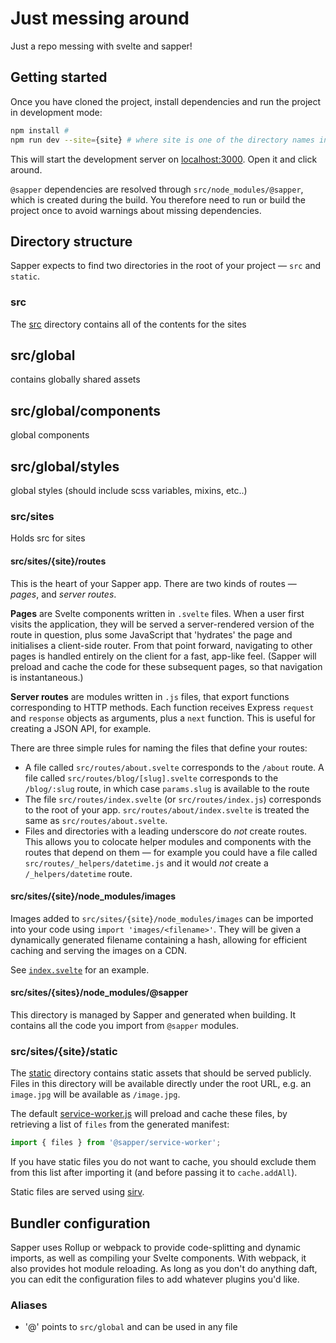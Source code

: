 # Just messing around

Just a repo messing with svelte and sapper!

## Getting started

Once you have cloned the project, install dependencies and run the project in development mode:

```bash
npm install #
npm run dev --site={site} # where site is one of the directory names inside src/sites
```

This will start the development server on [localhost:3000](http://localhost:3000). Open it and click around.

`@sapper` dependencies are resolved through `src/node_modules/@sapper`, which is created during the build. You therefore need to run or build the project once to avoid warnings about missing dependencies.

## Directory structure

Sapper expects to find two directories in the root of your project —  `src` and `static`.


### src

The [src](src) directory contains all of the contents for the sites

## src/global
contains globally shared assets

## src/global/components
global components

## src/global/styles
global styles (should include scss variables,  mixins, etc..)

### src/sites
Holds src for sites

#### src/sites/{site}/routes

This is the heart of your Sapper app. There are two kinds of routes — *pages*, and *server routes*.

**Pages** are Svelte components written in `.svelte` files. When a user first visits the application, they will be served a server-rendered version of the route in question, plus some JavaScript that 'hydrates' the page and initialises a client-side router. From that point forward, navigating to other pages is handled entirely on the client for a fast, app-like feel. (Sapper will preload and cache the code for these subsequent pages, so that navigation is instantaneous.)

**Server routes** are modules written in `.js` files, that export functions corresponding to HTTP methods. Each function receives Express `request` and `response` objects as arguments, plus a `next` function. This is useful for creating a JSON API, for example.

There are three simple rules for naming the files that define your routes:

* A file called `src/routes/about.svelte` corresponds to the `/about` route. A file called `src/routes/blog/[slug].svelte` corresponds to the `/blog/:slug` route, in which case `params.slug` is available to the route
* The file `src/routes/index.svelte` (or `src/routes/index.js`) corresponds to the root of your app. `src/routes/about/index.svelte` is treated the same as `src/routes/about.svelte`.
* Files and directories with a leading underscore do *not* create routes. This allows you to colocate helper modules and components with the routes that depend on them — for example you could have a file called `src/routes/_helpers/datetime.js` and it would *not* create a `/_helpers/datetime` route.


#### src/sites/{site}/node_modules/images

Images added to `src/sites/{site}/node_modules/images` can be imported into your code using `import 'images/<filename>'`. They will be given a dynamically generated filename containing a hash, allowing for efficient caching and serving the images on a CDN.

See [`index.svelte`](src/routes/index.svelte) for an example.


#### src/sites/{sites}/node_modules/@sapper

This directory is managed by Sapper and generated when building. It contains all the code you import from `@sapper` modules.


### src/sites/{site}/static

The [static](static) directory contains static assets that should be served publicly. Files in this directory will be available directly under the root URL, e.g. an `image.jpg` will be available as `/image.jpg`.

The default [service-worker.js](src/service-worker.js) will preload and cache these files, by retrieving a list of `files` from the generated manifest:

```js
import { files } from '@sapper/service-worker';
```

If you have static files you do not want to cache, you should exclude them from this list after importing it (and before passing it to `cache.addAll`).

Static files are served using [sirv](https://github.com/lukeed/sirv).


## Bundler configuration

Sapper uses Rollup or webpack to provide code-splitting and dynamic imports, as well as compiling your Svelte components. With webpack, it also provides hot module reloading. As long as you don't do anything daft, you can edit the configuration files to add whatever plugins you'd like.


### Aliases

- '@' points to `src/global` and can be used in any file